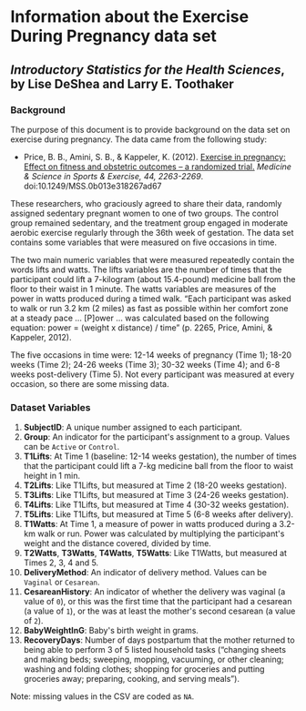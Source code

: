 Information about the Exercise During Pregnancy data set
================
## *Introductory Statistics for the Health Sciences*, by Lise DeShea and Larry E. Toothaker

### Background
The purpose of this document is to provide background on the data set on exercise during pregnancy.  The data came from the following study:
 * Price, B. B., Amini, S. B., & Kappeler, K. (2012).  [Exercise in pregnancy:  Effect on fitness and obstetric outcomes – a randomized trial.](http://www.ncbi.nlm.nih.gov/pubmed/22843114)  *Medicine & Science in Sports & Exercise, 44, 2263-2269*.  doi:10.1249/MSS.0b013e318267ad67

These researchers, who graciously agreed to share their data, randomly assigned sedentary pregnant women to one of two groups.  The control group remained sedentary, and the treatment group engaged in moderate aerobic exercise regularly through the 36th week of gestation.  The data set contains some variables that were measured on five occasions in time.  

The two main numeric variables that were measured repeatedly contain the words lifts and watts.  The lifts variables are the number of times that the participant could lift a 7-kilogram (about 15.4-pound) medicine ball from the floor to their waist in 1 minute.  The watts variables are measures of the power in watts produced during a timed walk.  “Each participant was asked to walk or run 3.2 km (2 miles) as fast as possible within her comfort zone at a steady pace … [P]ower … was calculated based on the following equation:  power = (weight x distance) / time” (p. 2265, Price, Amini, & Kappeler, 2012).

The five occasions in time were:  12-14 weeks of pregnancy (Time 1); 18-20 weeks (Time 2); 24-26 weeks (Time 3); 30-32 weeks (Time 4); and 6-8 weeks post-delivery (Time 5).  Not every participant was measured at every occasion, so there are some missing data.

### Dataset Variables
 1. **SubjectID**: A unique number assigned to each participant.
 2. **Group**:  An indicator for the participant's assignment to a group. Values can be `Active` or `Control`.
 3. **T1Lifts**:  At Time 1 (baseline:  12-14 weeks gestation), the number of times that the participant could lift a 7-kg medicine ball from the floor to waist height in 1 min.
 4. **T2Lifts**:  Like T1Lifts, but measured at Time 2 (18-20 weeks gestation).
 5. **T3Lifts**:  Like T1Lifts, but measured at Time 3 (24-26 weeks gestation).
 6. **T4Lifts**:  Like T1Lifts, but measured at Time 4 (30-32 weeks gestation).
 7. **T5Lifts**:  Like T1Lifts, but measured at Time 5 (6-8 weeks after delivery).
 8. **T1Watts**:  At Time 1, a measure of power in watts produced during a 3.2-km walk or run.  Power was calculated by multiplying the participant's weight and the distance covered, divided by time.  
 9. **T2Watts**, **T3Watts**, **T4Watts**, **T5Watts**:  Like T1Watts, but measured at Times 2, 3, 4 and 5.
 10. **DeliveryMethod**:  An indicator of delivery method. Values can be `Vaginal` or `Cesarean`.
 11. **CesareanHistory**:  An indicator of whether the delivery was vaginal (a value of `0`), or this was the first time that the participant had a cesarean (a value of `1`), or the was at least the mother's second cesarean (a value of `2`).
 12. **BabyWeightInG**:  Baby's birth weight in grams.
 13. **RecoveryDays**:  Number of days postpartum that the mother returned to being able to perform 3 of 5 listed household tasks (“changing sheets and making beds; sweeping, mopping, vacuuming, or other cleaning; washing and folding clothes; shopping for groceries and putting groceries away; preparing, cooking, and serving meals”).

Note: missing values in the CSV are coded as `NA`.
